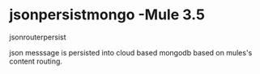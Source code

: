 jsonpersistmongo -Mule 3.5
================

jsonrouterpersist

json messsage is persisted into cloud based mongodb based on mules's content routing.
